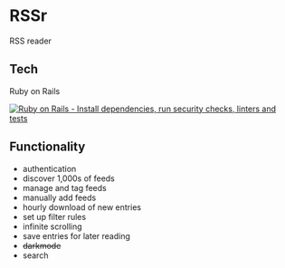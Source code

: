 # RSSr

RSS reader

## Tech

Ruby on Rails

[![Ruby on Rails - Install dependencies, run security checks, linters and tests](https://github.com/riencroonenborghs/rssr/actions/workflows/rubyonrails.yml/badge.svg)](https://github.com/riencroonenborghs/rssr/actions/workflows/rubyonrails.yml)

## Functionality

  - authentication
  - discover 1,000s of feeds
  - manage and tag feeds
  - manually add feeds
  - hourly download of new entries
  - set up filter rules
  - infinite scrolling
  - save entries for later reading
  - ~~darkmode~~
  - search
